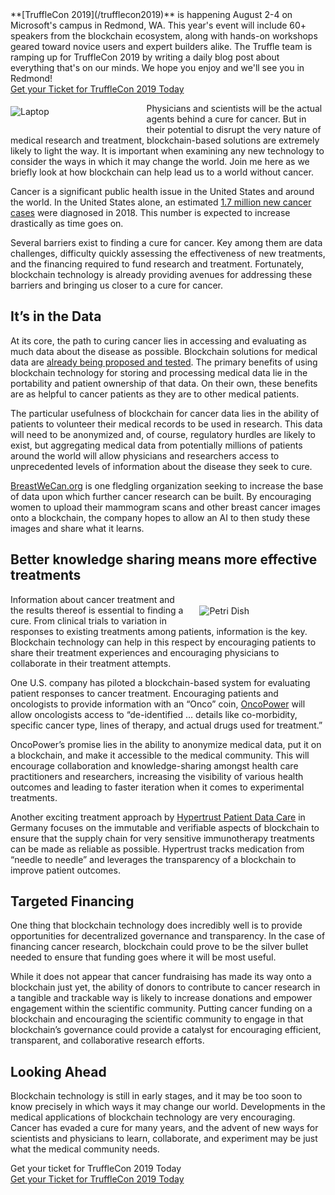 <div class="post-trufflecon-box mb-5">
  **[TruffleCon 2019](/trufflecon2019)** is happening August 2-4 on Microsoft's campus in Redmond, WA. This year's event will include 60+ speakers from the blockchain ecosystem, along with hands-on workshops geared toward novice users and expert builders alike. The Truffle team is ramping up for TruffleCon 2019 by writing a daily blog post about everything that's on our minds. We hope you enjoy and we'll see you in Redmond!

  <div class="text-center">
    <a class="btn btn-truffle mt-3" href="/trufflecon2019">Get your Ticket for TruffleCon 2019 Today</a>
  </div>
</div>

<p style="width: 40%; float: left; margin-right: 1rem;">
  <img style="margin-top: 0.3rem; margin-bottom: 0;" class="img-fluid" src="/img/blog/blockchain-will-cure-cancer/laptop.jpg" title="Laptop" alt="Laptop">
</p>

Physicians and scientists will be the actual agents behind a cure for cancer. But in their potential to disrupt the very nature of medical research and treatment, blockchain-based solutions are extremely likely to light the way. It is important when examining any new technology to consider the ways in which it may change the world. Join me here as we briefly look at how blockchain can help lead us to a world without cancer.

Cancer is a significant public health issue in the United States and around the world. In the United States alone, an estimated [1.7 million new cancer cases](http://www.cancer.gov/about-cancer/understanding/statistics) were diagnosed in 2018. This number is expected to increase drastically as time goes on.

Several barriers exist to finding a cure for cancer. Key among them are data challenges, difficulty quickly assessing the effectiveness of new treatments, and the financing required to fund research and treatment. Fortunately, blockchain technology is already providing avenues for addressing these barriers and bringing us closer to a cure for cancer.

## It’s in the Data

At its core, the path to curing cancer lies in accessing and evaluating as much data about the disease as possible. Blockchain solutions for medical data are [already being proposed and tested](https://www.healthcareitnews.com/news/blockchain-use-case-electronic-health-records). The primary benefits of using blockchain technology for storing and processing medical data lie in the portability and patient ownership of that data. On their own, these benefits are as helpful to cancer patients as they are to other medical patients.

The particular usefulness of blockchain for cancer data lies in the ability of patients to volunteer their medical records to be used in research. This data will need to be anonymized and, of course, regulatory hurdles are likely to exist, but aggregating medical data from potentially millions of patients around the world will allow physicians and researchers access to unprecedented levels of information about the disease they seek to cure.

[BreastWeCan.org](http://BreastWeCan.org) is one fledgling organization seeking to increase the base of data upon which further cancer research can be built. By encouraging women to upload their mammogram scans and other breast cancer images onto a blockchain, the company hopes to allow an AI to then study these images and share what it learns.

## Better knowledge sharing means more effective treatments

<p style="width: 40%; float: right; margin-left: 1rem;">
  <img style="margin-top: 0.3rem; margin-bottom: 0;" class="img-fluid" src="/img/blog/blockchain-will-cure-cancer/petri.jpg" title="Petri Dish" alt="Petri Dish">
</p>

Information about cancer treatment and the results thereof is essential to finding a cure. From clinical trials to variation in responses to existing treatments among patients, information is the key. Blockchain technology can help in this respect by encouraging patients to share their treatment experiences and encouraging physicians to collaborate in their treatment attempts.

One U.S. company has piloted a blockchain-based system for evaluating patient responses to cancer treatment. Encouraging patients and oncologists to provide information with an “Onco” coin, [OncoPower](https://pharmaphorum.com/news/blockchain-firm-witty-health-launches-digital-cancer-decision-tool/) will allow oncologists access to “de-identified … details like co-morbidity, specific cancer type, lines of therapy, and actual drugs used for treatment.”

OncoPower’s promise lies in the ability to anonymize medical data, put it on a blockchain, and make it accessible to the medical community. This will encourage collaboration and knowledge-sharing amongst health care practitioners and researchers, increasing the visibility of various health outcomes and leading to faster iteration when it comes to experimental treatments.

Another exciting treatment approach by [Hypertrust Patient Data Care](https://www.hypertrust-patient.com/) in Germany focuses on the immutable and verifiable aspects of blockchain to ensure that the supply chain for very sensitive immunotherapy treatments can be made as reliable as possible. Hypertrust tracks medication from “needle to needle” and leverages the transparency of a blockchain to improve patient outcomes.

## Targeted Financing

One thing that blockchain technology does incredibly well is to provide opportunities for decentralized governance and transparency. In the case of financing cancer research, blockchain could prove to be the silver bullet needed to ensure that funding goes where it will be most useful.

While it does not appear that cancer fundraising has made its way onto a blockchain just yet, the ability of donors to contribute to cancer research in a tangible and trackable way is likely to increase donations and empower engagement within the scientific community. Putting cancer funding on a blockchain and encouraging the scientific community to engage in that blockchain’s governance could provide a catalyst for encouraging efficient, transparent, and collaborative research efforts.

## Looking Ahead

Blockchain technology is still in early stages, and it may be too soon to know precisely in which ways it may change our world. Developments in the medical applications of blockchain technology are very encouraging. Cancer has evaded a cure for many years, and the advent of new ways for scientists and physicians to learn, collaborate, and experiment may be just what the medical community needs.

<div class="post-trufflecon-box mt-5 text-center">
  Get your ticket for TruffleCon 2019 Today

  <div class="mt-3">
    <a class="btn btn-truffle" href="/trufflecon2019">Get your Ticket for TruffleCon 2019 Today</a>
  </div>
</div>
